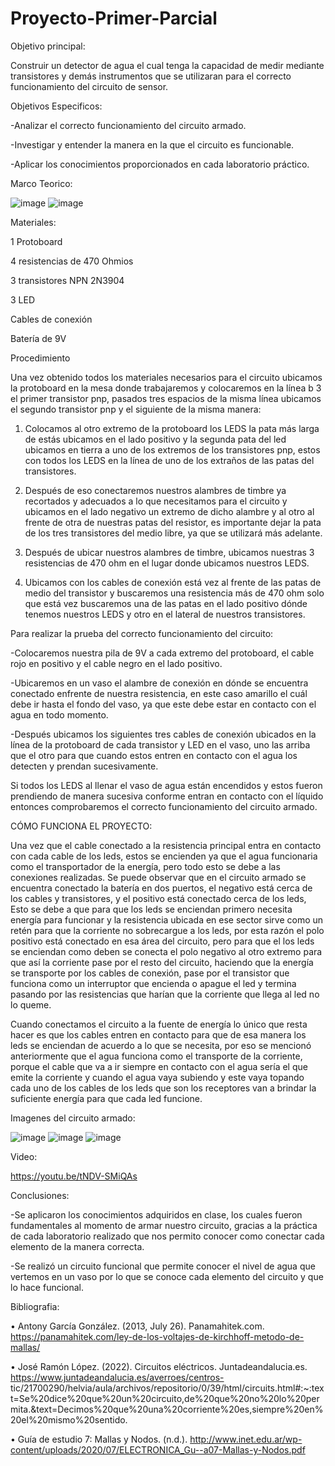 # Proyecto-Primer-Parcial

Objetivo principal:

Construir un detector de agua el cual tenga la capacidad de medir mediante transistores y demás instrumentos que se utilizaran para el correcto funcionamiento del circuito de sensor.

Objetivos Especificos:

-Analizar el correcto funcionamiento del circuito armado. 

-Investigar y entender la manera en la que el circuito es funcionable. 

-Aplicar los conocimientos proporcionados en cada laboratorio práctico.

Marco Teorico:

![image](https://user-images.githubusercontent.com/116833736/205112582-4b2696a0-555b-4a85-953e-ddc0b82fe1d1.png)
![image](https://user-images.githubusercontent.com/116833736/205112614-f1bb83d7-68d1-474c-91d2-84c7253efa4d.png)

Materiales:

1 Protoboard

4 resistencias de 470 Ohmios

3 transistores NPN 2N3904

3 LED

Cables de conexión 

Batería de 9V


Procedimiento

Una vez obtenido todos los materiales necesarios para el circuito ubicamos la protoboard en la mesa donde trabajaremos y colocaremos en la línea b 3 el primer transistor pnp, pasados tres espacios de la misma línea ubicamos el segundo transistor pnp y el siguiente de la misma manera:

1) Colocamos al otro extremo de la protoboard los LEDS la pata más larga de estás ubicamos en el lado positivo y la segunda pata del led ubicamos en tierra a uno de los extremos de los transistores pnp, estos con todos los LEDS en la línea de uno de los extraños de las patas del transistores.

2) Después de eso conectaremos nuestros alambres de timbre ya recortados y adecuados a lo que necesitamos para el circuito y ubicamos en el lado negativo un extremo de dicho alambre y al otro al frente de otra de nuestras patas del resistor, es importante dejar la pata de los tres transistores del medio libre, ya que se utilizará más adelante. 

3) Después de ubicar nuestros alambres de timbre, ubicamos nuestras 3 resistencias de 470 ohm en el lugar donde ubicamos nuestros LEDS. 

4) Ubicamos con los cables de conexión está vez al frente de las patas de medio del transistor y buscaremos una resistencia más de 470 ohm solo que está vez buscaremos una de las patas en el lado positivo dónde tenemos nuestros LEDS y otro en el lateral de nuestros transistores.

Para realizar la prueba del correcto funcionamiento del circuito: 

-Colocaremos nuestra pila de 9V a cada extremo del protoboard, el cable rojo en positivo y el cable negro en el lado positivo.

-Ubicaremos en un vaso el alambre de conexión en dónde se encuentra conectado enfrente de nuestra resistencia, en este caso amarillo el cuál debe ir hasta el fondo del vaso, ya que este debe estar en contacto con el agua en todo momento. 

-Después ubicamos los siguientes tres cables de conexión ubicados en la línea de la protoboard de cada transistor y LED en el vaso, uno las arriba que el otro para que cuando estos entren en contacto con el agua los detecten y prendan sucesivamente. 

Si todos los LEDS al llenar el vaso de agua están encendidos y estos fueron prendiendo de manera sucesiva conforme entran en contacto con el líquido entonces comprobaremos el correcto funcionamiento del circuito armado.

CÓMO FUNCIONA EL PROYECTO:

Una vez que el cable conectado a la resistencia principal entra en contacto con cada cable de los leds, estos se encienden ya que el agua funcionaria como el transportador de la energía, pero todo esto se debe a las conexiones realizadas.
Se puede observar que en el circuito armado se encuentra conectado la batería en dos puertos, el negativo está cerca de los cables y transistores, y el positivo está conectado cerca de los leds, Esto se debe a que para que los leds se enciendan primero necesita energía para funcionar y la resistencia ubicada en ese sector sirve como un retén para que la corriente no sobrecargue a los leds, por esta razón el polo positivo está conectado en esa área del circuito, pero para que el los leds se enciendan como deben se conecta el polo negativo al otro extremo para que así la corriente pase por el resto del circuito, haciendo que la energía se transporte por los cables de conexión, pase por el transistor que funciona como un interruptor que encienda o apague el led y termina pasando por las resistencias que harían que la corriente que llega al led no lo queme.

Cuando conectamos el circuito a la fuente de energía lo único que resta hacer es que los cables entren en contacto para que de esa manera los leds se enciendan de acuerdo a lo que se necesita, por eso se mencionó anteriormente que el agua funciona como el transporte de la corriente, porque el cable que va a ir siempre en contacto con el agua sería el que emite la corriente y cuando el agua vaya subiendo y este vaya topando cada uno de los cables de los leds que son los receptores van a brindar la suficiente energía para que cada led funcione.

Imagenes del circuito armado:

![image](https://user-images.githubusercontent.com/116833736/205114167-b35a1147-2ca3-479e-a575-efdee667232c.png)
![image](https://user-images.githubusercontent.com/116833736/205114229-1412c608-fe17-450d-a231-735e37fb5dba.png)
![image](https://user-images.githubusercontent.com/116833736/205114410-e201f238-daca-466e-967a-1786645da4a7.png)


Video:

https://youtu.be/tNDV-SMiQAs

Conclusiones:

-Se aplicaron los conocimientos adquiridos en clase, los cuales fueron fundamentales al momento de armar nuestro circuito, gracias a la práctica de cada laboratorio realizado que nos permito conocer como conectar cada elemento de la manera correcta.

-Se realizó un circuito funcional que permite conocer el nivel de agua que vertemos en un vaso por lo que se conoce cada elemento del circuito y que lo hace funcional.

Bibliografia:

• Antony García González. (2013, July 26). Panamahitek.com. https://panamahitek.com/ley-de-los-voltajes-de-kirchhoff-metodo-de-mallas/

‌• José Ramón López. (2022). Circuitos eléctricos. Juntadeandalucia.es. https://www.juntadeandalucia.es/averroes/centros- tic/21700290/helvia/aula/archivos/repositorio/0/39/html/circuits.html#:~:text=Se%20dice%20que%20un%20circuito,de%20que%20no%20lo%20permita.&text=Decimos%20que%20una%20corriente%20es,siempre%20en%20el%20mismo%20sentido.

• Guía de estudio 7: Mallas y Nodos. (n.d.). http://www.inet.edu.ar/wp-content/uploads/2020/07/ELECTRONICA_Gu--a07-Mallas-y-Nodos.pdf
